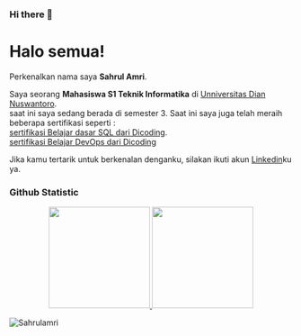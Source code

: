 ### Hi there 👋

<!--
**Sahrulamri/Sahrulamri** is a ✨ _special_ ✨ repository because its `README.md` (this file) appears on your GitHub profile.

Here are some ideas to get you started:

- 🔭 I’m currently working on ...
- 🌱 I’m currently learning ...
- 👯 I’m looking to collaborate on ...
- 🤔 I’m looking for help with ...
- 💬 Ask me about ...
- 📫 How to reach me: ...
- 😄 Pronouns: ...
- ⚡ Fun fact: ...
-->

# Halo semua! 

Perkenalkan nama saya **Sahrul Amri**.<br>

Saya seorang **Mahasiswa S1 Teknik Informatika** di [Unniversitas Dian Nuswantoro](https://dinus.ac.id/).<br>
saat ini saya sedang berada di semester 3.
Saat ini saya juga telah meraih beberapa sertifikasi seperti : <br> [sertifikasi Belajar dasar SQL dari Dicoding](https://www.dicoding.com/certificates/EYX4YRGNWZDL).<br>
[sertifikasi Belajar DevOps dari Dicoding](https://www.dicoding.com/certificates/MRZMLG2WKXYQ) <br>


Jika kamu tertarik untuk berkenalan denganku, silakan ikuti akun [Linkedin](https://www.linkedin.com/in/sahrul-amri-59022b216/)ku ya.

### Github Statistic

<p align="center">
<a href="https://github.com/penuliscode">
  <img height="180em" src="https://github-readme-stats-eight-theta.vercel.app/api?username=Sahrulamri&show_icons=true&theme=algolia&include_all_commits=true&count_private=true"/>
  <img height="180em" src="https://github-readme-stats-eight-theta.vercel.app/api/top-langs/?username=Sahrulamri&layout=compact&theme=algolia"/>
<!--   <img height="180em" src="https://github-readme-stats-eight-theta.vercel.app/api/top-langs/?username=Sahrulamri&amp;theme=algolia" style="max-width: 100%;"> -->
  <p><img align="left" src="https://github-readme-stats.vercel.app/api/top-langs?username=Sahrulamri&show_icons=true&locale=en&layout=compact" alt="Sahrulamri" /></p>
</a>
</p>



